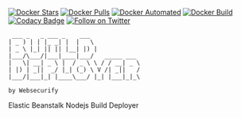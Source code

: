 [![Docker Stars](https://img.shields.io/docker/stars/websecurify/eb-nodejs-build-deployer.svg)](https://hub.docker.com/r/websecurify/eb-nodejs-build-deployer/)
[![Docker Pulls](https://img.shields.io/docker/pulls/websecurify/eb-nodejs-build-deployer.svg)](https://hub.docker.com/r/websecurify/eb-nodejs-build-deployer/)
[![Docker Automated](https://img.shields.io/docker/automated/websecurify/eb-nodejs-build-deployer.svg)](https://hub.docker.com/r/websecurify/eb-nodejs-build-deployer/)
[![Docker Build](https://img.shields.io/docker/build/websecurify/eb-nodejs-build-deployer.svg)](https://hub.docker.com/r/websecurify/eb-nodejs-build-deployer/)
[![Codacy Badge](https://api.codacy.com/project/badge/Grade/b3f9471abad44bc4a7dca24e7497e4da)](https://www.codacy.com/app/Websecurify/docker-eb-nodejs-build-deployer?utm_source=github.com&amp;utm_medium=referral&amp;utm_content=websecurify/docker-eb-nodejs-build-deployer&amp;utm_campaign=Badge_Grade)
[![Follow on Twitter](https://img.shields.io/twitter/follow/websecurify.svg?logo=twitter)](https://twitter.com/websecurify)


	 ___ _   _ ___ _    ___              
	| _ ) | | |_ _| |  |   \             
	| _ \ |_| || || |__| |) |            
	|___/\___/|___|____|___/   _____ ___ 
	|   \| __| _ \ |  / _ \ \ / / __| _ \
	| |) | _||  _/ |_| (_) \ V /| _||   /
	|___/|___|_| |____\___/ |_| |___|_|_\
	
	by Websecurify
	

Elastic Beanstalk Nodejs Build Deployer
